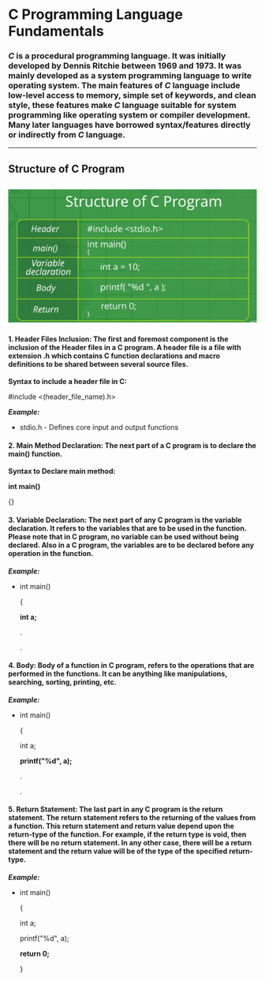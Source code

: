 # **C** Programming Language Fundamentals

### ***C*** is a procedural programming language. It was initially developed by Dennis Ritchie between 1969 and 1973. It was mainly developed as a system programming language to write operating system. The main features of ***C*** language include low-level access to memory, simple set of keywords, and clean style, these features make ***C*** language suitable for system programming like operating system or compiler development. Many later languages have borrowed syntax/features directly or indirectly from ***C*** language.

---
## Structure of **C** Program
![](images/c-structure.png)
---
#### 1. **Header Files Inclusion:** The first and foremost component is the inclusion of the Header files in a C program. A header file is a file with extension .h which contains C function declarations and macro definitions to be shared between several source files.

**Syntax to include a header file in C:**

\#include <(header_file_name).h>

***Example:***
* stdio.h  - Defines core input and output functions

#### 2. **Main Method Declaration:** The next part of a C program is to declare the main() function.

**Syntax to Declare main method:**

**int main()**

{}

#### 3. **Variable Declaration:** The next part of any C program is the variable declaration. It refers to the variables that are to be used in the function. Please note that in C program, no variable can be used without being declared. Also in a C program, the variables are to be declared before any operation in the function.

***Example:***
* int main()

  {

    **int a;**

  .

  .

#### 4. **Body:** Body of a function in C program, refers to the operations that are performed in the functions. It can be anything like manipulations, searching, sorting, printing, etc.

***Example:***
* int main()

  {

    int a;

    **printf("%d", a);**

  .

  .

#### 5. **Return Statement:** The last part in any C program is the return statement. The return statement refers to the returning of the values from a function. This return statement and return value depend upon the return-type of the function. For example, if the return type is void, then there will be no return statement. In any other case, there will be a return statement and the return value will be of the type of the specified return-type.

***Example:***
* int main()

  {

    int a;

    printf("%d", a);

    **return 0;**
    
  }
